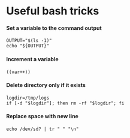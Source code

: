 ﻿# Useful bash tricks

####  Set a variable to the command output

```
OUTPUT="$(ls -1)"
echo "${OUTPUT}"
```

#### Increment a variable

```
((var++))
```

#### Delete directory only if it exists

```
logdir=/tmp/logs
if [-d "$logdir"]; then rm -rf "$logdir"; fi
```

#### Replace space with new line

```
echo /dev/sd? | tr " " "\n"
```
